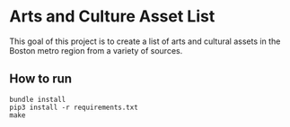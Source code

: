 # Arts and Culture Asset List

This goal of this project is to create a list of arts and cultural assets in the Boston metro region from a variety of sources.

## How to run
```
bundle install
pip3 install -r requirements.txt
make
```
